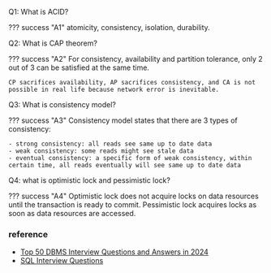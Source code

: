
Q1: What is ACID?

??? success "A1"
    atomicity, consistency, isolation, durability.

Q2: What is CAP theorem?

??? success "A2"
    For consistency, availability and partition tolerance, only 2 out of 3 can be satisfied at the same time.

    CP sacrifices availability, AP sacrifices consistency, and CA is not possible in real life because network error is inevitable.

Q3: What is consistency model?

??? success "A3"
    Consistency model states that there are 3 types of consistency:

    - strong consistency: all reads see same up to date data
    - weak consistency: some reads might see stale data
    - eventual consistency: a specific form of weak consistency, within certain time, all reads eventually will see same up to date data

Q4: what is optimistic lock and pessimistic lock?

??? success "A4"
    Optimistic lock does not acquire locks on data resources until the transaction is ready to commit. Pessimistic lock acquires locks as soon as data resources are accessed.

### reference

- [Top 50 DBMS Interview Questions and Answers in 2024](https://www.simplilearn.com/dbms-interview-questions-and-answers-article)
- [SQL Interview Questions](https://www.interviewbit.com/sql-interview-questions/)